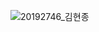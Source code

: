 ![20192746_김현종](https://user-images.githubusercontent.com/113006156/204721160-ced6cc33-83ce-46d5-b3ed-a85c796bd8ed.PNG)
